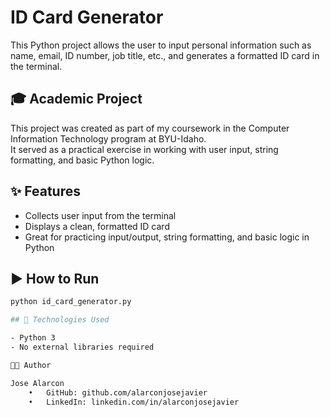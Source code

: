 # ID Card Generator
This Python project allows the user to input personal information such as name, email, ID number, job title, etc., and generates a formatted ID card in the terminal.

## 🎓 Academic Project
This project was created as part of my coursework in the Computer Information Technology program at BYU-Idaho.  
It served as a practical exercise in working with user input, string formatting, and basic Python logic.

## ✨ Features
- Collects user input from the terminal
- Displays a clean, formatted ID card
- Great for practicing input/output, string formatting, and basic logic in Python

## ▶️ How to Run

```bash
python id_card_generator.py

## 📂 Technologies Used

- Python 3
- No external libraries required

👨‍💻 Author

Jose Alarcon
	•	GitHub: github.com/alarconjosejavier
	•	LinkedIn: linkedin.com/in/alarconjosejavier